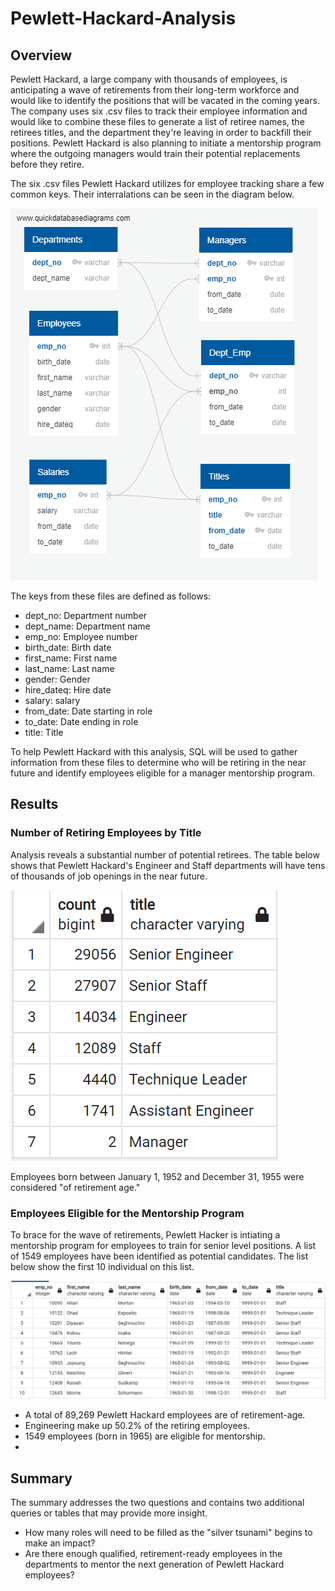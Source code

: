 # Pewlett-Hackard-Analysis

## Overview
Pewlett Hackard, a large company with thousands of employees, is anticipating a wave of retirements from their long-term workforce and would like to identify the positions that will be vacated in the coming years. The company uses six .csv files to track their employee information and would like to combine these files to generate a list of retiree names, the retirees titles, and the department they're leaving in order to backfill their positions. Pewlett Hackard is also planning to initiate a mentorship program where the outgoing managers would train their potential replacements before they retire.

The six .csv files Pewlett Hackard utilizes for employee tracking share a few common keys. Their interralations can be seen in the diagram below. 

![PW-ERD](https://github.com/jp3tty/Pewlett-Hackard-Analysis/blob/main/Images/EmployeeDB.png)

The keys from these files are defined as follows:
* dept_no: Department number
* dept_name: Department name
* emp_no: Employee number
* birth_date: Birth date
* first_name: First name
* last_name: Last name
* gender: Gender
* hire_dateq: Hire date
* salary: salary
* from_date: Date starting in role
* to_date: Date ending in role
* title: Title

To help Pewlett Hackard with this analysis, SQL will be used to gather information from these files to determine who will be retiring in the near future and identify employees eligible for a manager mentorship program.

## Results
### Number of Retiring Employees by Title

Analysis reveals a substantial number of potential retirees. The table below shows that Pewlett Hackard's Engineer and Staff departments will have tens of thousands of job openings in the near future. 

![RetiringTitles](https://github.com/jp3tty/Pewlett-Hackard-Analysis/blob/main/Images/RetiringTitleCount.PNG)

Employees born between January 1, 1952 and December 31, 1955 were considered "of retirement age." 

### Employees Eligible for the Mentorship Program
To brace for the wave of retirements, Pewlett Hacker is intiating a mentorship program for employees to train for senior level positions. A list of 1549 employees have been identified as potential candidates. The list below show the first 10 individual on this list.

![MentorshipEligibility](https://github.com/jp3tty/Pewlett-Hackard-Analysis/blob/main/Images/MentorshipEligibility.PNG)

* A total of 89,269 Pewlett Hackard employees are of retirement-age. 
* Engineering make up 50.2% of the retiring employees.
* 1549 employees (born in 1965) are eligible for mentorship.
* 


## Summary

The summary addresses the two questions and contains two additional queries or tables that may provide more insight.

* How many roles will need to be filled as the "silver tsunami" begins to make an impact?
* Are there enough qualified, retirement-ready employees in the departments to mentor the next generation of Pewlett Hackard employees?